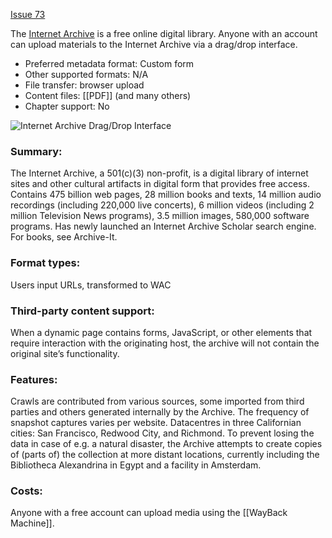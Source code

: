 [Issue 73](https://github.com/thoth-pub/thoth/issues/73)

The [Internet Archive](https://archive.org/) is a free online digital library. Anyone with an account can upload materials to the Internet Archive via a drag/drop interface. 

* Preferred metadata format: Custom form
* Other supported formats: N/A
* File transfer: browser upload
* Content files: [[PDF]] (and many others)
* Chapter support: No

![Internet Archive Drag/Drop Interface](https://punctumbooks.com/punctum/wp-content/uploads/2020/10/Screenshot-2020-10-15-at-14.04.58.png)

### Summary: 
The Internet Archive, a 501(c)(3) non-profit, is a digital library of internet sites and other cultural artifacts in digital form that provides free access. Contains 475 billion web pages, 28 million books and texts, 14 million audio recordings (including 220,000 live concerts), 6 million videos (including 2 million Television News programs), 3.5 million images, 580,000 software programs. Has newly launched an Internet Archive Scholar search engine. For books, see Archive-It.

### Format types: 
Users input URLs, transformed to WAC

### Third-party content support: 
When a dynamic page contains forms, JavaScript, or other elements that require interaction with the originating host, the archive will not contain the original site’s functionality.

### Features: 
Crawls are contributed from various sources, some imported from third parties and others generated internally by the Archive. The frequency of snapshot captures varies per website. Datacentres in three Californian cities: San Francisco, Redwood City, and Richmond. To prevent losing the data in case of e.g. a natural disaster, the Archive attempts to create copies of (parts of) the collection at more distant locations, currently including the Bibliotheca Alexandrina in Egypt and a facility in Amsterdam.

### Costs: 
Anyone with a free account can upload media using the [[WayBack Machine]].